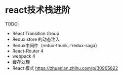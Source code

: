 # react技术栈进阶

TODO:
- React Transition Group
- Redux store 的动态注入
- Redux中间件（redux-thunk／redux-saga）
- React-Router 4
- webpack 4
- 缓存处理
- React 模式
https://zhuanlan.zhihu.com/p/30905822